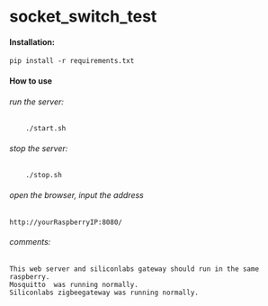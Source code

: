 # socket_switch_test
#### Installation:
    pip install -r requirements.txt

#### How to use
######     run the server:
        ./start.sh 
######     stop the server:
        ./stop.sh 
        
###### open the browser, input the address
    http://yourRaspberryIP:8080/
    
###### comments:
    This web server and siliconlabs gateway should run in the same raspberry.
    Mosquitto  was running normally.
    Siliconlabs zigbeegateway was running normally.

